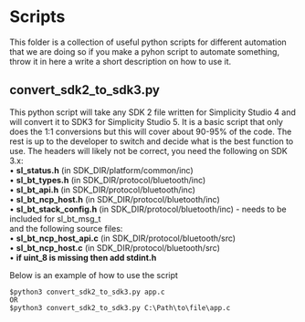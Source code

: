 # Scripts
This folder is a collection of useful python scripts for different automation that we are doing so if you make
a pyhon script to automate something, throw it in here a write a short description on how to use it.

## convert_sdk2_to_sdk3.py
This python script will take any SDK 2 file written for Simplicity Studio 4 and will convert it to SDK3 for
Simplicity Studio 5. It is a basic script that only does the 1:1 conversions but this will cover about 90-95%
of the code. The rest is up to the developer to switch and decide what is the best function to use. The headers will likely not be correct, you need the following on SDK 3.x:  
• **sl_status.h** (in SDK_DIR/platform/common/inc)  
• **sl_bt_types.h** (in SDK_DIR/protocol/bluetooth/inc)  
• **sl_bt_api.h** (in SDK_DIR/protocol/bluetooth/inc)  
• **sl_bt_ncp_host.h** (in SDK_DIR/protocol/bluetooth/inc)  
• **sl_bt_stack_config.h** (in SDK_DIR/protocol/bluetooth/inc) -  needs to be included for sl_bt_msg_t  
and the following source files:  
• **sl_bt_ncp_host_api.c** (in SDK_DIR/protocol/bluetooth/src)  
• **sl_bt_ncp_host.c** (in SDK_DIR/protocol/bluetooth/src)  
• **if uint_8 is missing then add stdint.h**


Below is an example of how to use the script
```
$python3 convert_sdk2_to_sdk3.py app.c
OR
$python3 convert_sdk2_to_sdk3.py C:\Path\to\file\app.c
```
